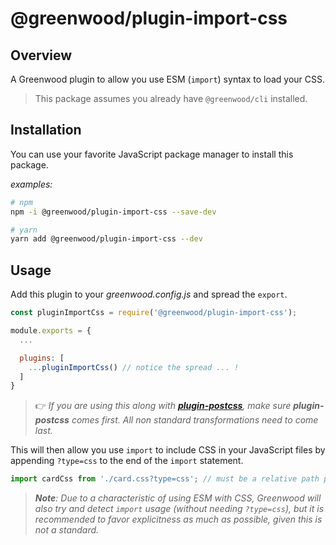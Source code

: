 # @greenwood/plugin-import-css

## Overview
A Greenwood plugin to allow you use ESM (`import`) syntax to load your CSS.

> This package assumes you already have `@greenwood/cli` installed.

## Installation
You can use your favorite JavaScript package manager to install this package.

_examples:_
```bash
# npm
npm -i @greenwood/plugin-import-css --save-dev

# yarn
yarn add @greenwood/plugin-import-css --dev
```

## Usage
Add this plugin to your _greenwood.config.js_ and spread the `export`.

```javascript
const pluginImportCss = require('@greenwood/plugin-import-css');

module.exports = {
  ...

  plugins: [
    ...pluginImportCss() // notice the spread ... !
  ]
}
```

> 👉 _If you are using this along with [**plugin-postcss**](https://github.com/ProjectEvergreen/greenwood/tree/master/packages/plugin-postcss), make sure **plugin-postcss** comes first.  All non standard transformations need to come last._ 


This will then allow you use `import` to include CSS in your JavaScript files by appending `?type=css` to the end of the `import` statement.
```js
import cardCss from './card.css?type=css'; // must be a relative path per ESM spec
```

> _**Note**: Due to a characteristic of using ESM with CSS, Greenwood will also try and detect `import` usage (without needing `?type=css`), but it is recommended to favor explicitness as much as possible, given this is not a standard._